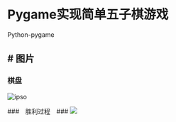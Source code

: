 # Pygame实现简单五子棋游戏
Python-pygame

## # 图片

### 棋盘 ###
![ipso](http://api.ipso.live/uploads/3fc642ee2db8da08c707433cc4bb684c.png)

###　胜利过程　###
![](http://api.ipso.live/uploads/21da859b7b1d1c30f4fe8b38f4fad8b0.png)
